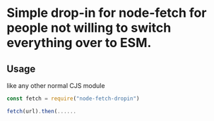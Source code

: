 # Simple drop-in for node-fetch for people not willing to switch everything over to ESM.

## Usage
like any other normal CJS module


```js
const fetch = require("node-fetch-dropin")

fetch(url).then(......
```
